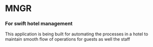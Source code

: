 <h1>MNGR</h1>
<h3> For swift hotel management </h3>

<p>This application is being built for automating the processes in a hotel to maintain smooth flow of operations for guests as well the staff</p>
